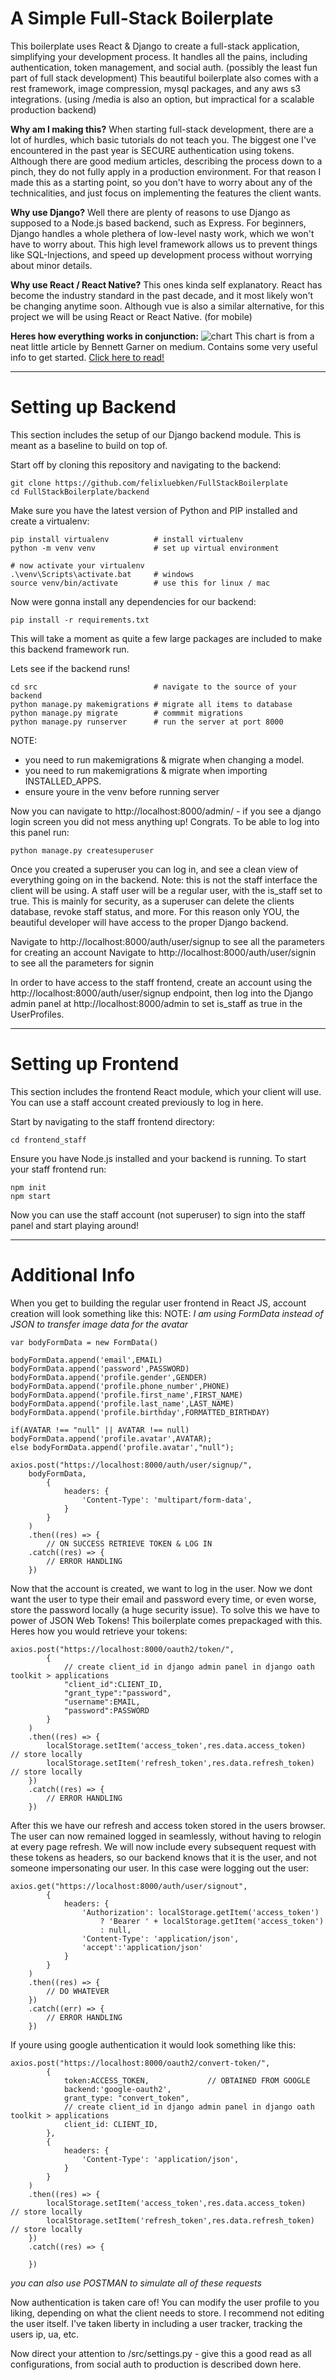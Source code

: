A Simple Full-Stack Boilerplate
============
This boilerplate uses React & Django to create a full-stack application, simplifying your development process. It handles all the pains, including authentication, token management, and social auth. (possibly the least fun part of full stack development) This beautiful boilerplate also comes with a rest framework, image compression, mysql packages, and any aws s3 integrations. (using /media is also an option, but impractical for a scalable production backend)

**Why am I making this?**
When starting full-stack development, there are a lot of hurdles, which basic tutorials do not teach you. The biggest one I've encountered in the past year is SECURE authentication using tokens. Although there are good medium articles, describing the process down to a pinch, they do not fully apply in a production environment. For that reason I made this as a starting point, so you don't have to worry about any of the technicalities, and just focus on implementing the features the client wants.

**Why use Django?**
Well there are plenty of reasons to use Django as supposed to a Node.js based backend, such as Express. For beginners, Django handles a whole plethera of low-level nasty work, which we won't have to worry about. This high level framework allows us to prevent things like SQL-Injections, and speed up development process without worrying about minor details.

**Why use React / React Native?**
This ones kinda self explanatory. React has become the industry standard in the past decade, and it most likely won't be changing anytime soon. Although vue is also a similar alternative, for this project we will be using React or React Native. (for mobile) 

**Heres how everything works in conjunction:**
![chart](https://miro.medium.com/max/1400/1*lAMsvtB6afHwTQYCNM1xvw.png)
This chart is from a neat little article by Bennett Garner on medium. Contains some very useful info to get started.
[Click here to read!](https://bennettgarner.medium.com/react-on-django-getting-started-f30de8d23504)


---

Setting up Backend
============
This section includes the setup of our Django backend module. This is meant as a baseline to build on top of.

Start off by cloning this repository and navigating to the backend:
~~~
git clone https://github.com/felixluebken/FullStackBoilerplate 
cd FullStackBoilerplate/backend
~~~

Make sure you have the latest version of Python and PIP installed and create a virtualenv:
~~~
pip install virtualenv          # install virtualenv
python -m venv venv             # set up virtual environment

# now activate your virtualenv
.\venv\Scripts\activate.bat     # windows
source venv/bin/activate        # use this for linux / mac
~~~

Now were gonna install any dependencies for our backend:
~~~
pip install -r requirements.txt
~~~

This will take a moment as quite a few large packages are included to make this backend framework run.

Lets see if the backend runs!
~~~
cd src                          # navigate to the source of your backend
python manage.py makemigrations # migrate all items to database
python manage.py migrate        # commmit migrations
python manage.py runserver      # run the server at port 8000
~~~
NOTE: 
  * you need to run makemigrations & migrate when changing a model.
  * you need to run makemigrations & migrate when importing INSTALLED_APPS.
  * ensure youre in the venv before running server

Now you can navigate to http://localhost:8000/admin/ - if you see a django login screen you did not mess anything up! Congrats. To be able to log into this panel run:
~~~
python manage.py createsuperuser
~~~
Once you created a superuser you can log in, and see a clean view of everything going on in the backend. Note: this is not the staff interface the client will be using. A staff user will be a regular user, with the is_staff set to true. This is mainly for security, as a superuser can delete the clients database, revoke staff status, and more. For this reason only YOU, the beautiful developer will have access to the proper Django backend.

Navigate to http://localhost:8000/auth/user/signup to see all the parameters for creating an account
Navigate to http://localhost:8000/auth/user/signin to see all the parameters for signin

In order to have access to the staff frontend, create an account using the http://localhost:8000/auth/user/signup endpoint, then log into the Django admin panel at http://localhost:8000/admin to set is_staff as true in the UserProfiles.

---

Setting up Frontend
============
This section includes the frontend React module, which your client will use. You can use a staff account created previously to log in here.

Start by navigating to the staff frontend directory:
~~~
cd frontend_staff
~~~
Ensure you have Node.js installed and your backend is running. To start your staff frontend run:
~~~
npm init
npm start
~~~
Now you can use the staff account (not superuser) to sign into the staff panel and start playing around!



---
Additional Info
============

When you get to building the regular user frontend in React JS, account creation will look something like this:
    NOTE: *I am using FormData instead of JSON to transfer image data for the avatar*
~~~
var bodyFormData = new FormData()

bodyFormData.append('email',EMAIL)
bodyFormData.append('password',PASSWORD)
bodyFormData.append('profile.gender',GENDER)
bodyFormData.append('profile.phone_number',PHONE)
bodyFormData.append('profile.first_name',FIRST_NAME)
bodyFormData.append('profile.last_name',LAST_NAME)
bodyFormData.append('profile.birthday',FORMATTED_BIRTHDAY)

if(AVATAR !== "null" || AVATAR !== null) bodyFormData.append('profile.avatar',AVATAR);
else bodyFormData.append('profile.avatar',"null");

axios.post("https://localhost:8000/auth/user/signup/",
    bodyFormData,
        {
            headers: {
                'Content-Type': 'multipart/form-data',
            }
        }
    )
    .then((res) => {
        // ON SUCCESS RETRIEVE TOKEN & LOG IN 
    .catch((res) => {
        // ERROR HANDLING
    })
~~~
Now that the account is created, we want to log in the user. Now we dont want the user to type their email and password every time, or even worse, store the password locally (a huge security issue). To solve this we have to power of JSON Web Tokens! This boilerplate comes prepackaged with this. Heres how you would retrieve your tokens:
~~~
axios.post("https://localhost:8000/oauth2/token/",
        {
            // create client_id in django admin panel in django oath toolkit > applications
            "client_id":CLIENT_ID,     
            "grant_type":"password",
            "username":EMAIL,
            "password":PASSWORD
        }
    )
    .then((res) => {
        localStorage.setItem('access_token',res.data.access_token)      // store locally
        localStorage.setItem('refresh_token',res.data.refresh_token)    // store locally
    })
    .catch((res) => {
        // ERROR HANDLING
    })
~~~
After this we have our refresh and access token stored in the users browser. The user can now remained logged in seamlessly, without having to relogin at every page refresh. We will now include every subsequent request with these tokens as headers, so our backend knows that it is the user, and not someone impersonating our user. In this case were logging out the user:
~~~
axios.get("https://localhost:8000/auth/user/signout",
        {
            headers: {
                'Authorization': localStorage.getItem('access_token')
                    ? 'Bearer ' + localStorage.getItem('access_token')
                    : null,
                'Content-Type': 'application/json',
                'accept':'application/json'
            }
        }
    )
    .then((res) => {
        // DO WHATEVER
    })
    .catch((err) => {
        // ERROR HANDLING
    })
~~~
If youre using google authentication it would look something like this:
~~~
axios.post("https://localhost:8000/oauth2/convert-token/",
        {
            token:ACCESS_TOKEN,             // OBTAINED FROM GOOGLE
            backend:'google-oauth2',
            grant_type: "convert_token",
            // create client_id in django admin panel in django oath toolkit > applications
            client_id: CLIENT_ID,
        },
        {
            headers: {
                'Content-Type': 'application/json',
            }
        }
    )
    .then((res) => {
        localStorage.setItem('access_token',res.data.access_token)      // store locally
        localStorage.setItem('refresh_token',res.data.refresh_token)    // store locally
    })
    .catch((res) => {
       
    })
~~~
*you can also use POSTMAN to simulate all of these requests*

Now authentication is taken care of! You can modify the user profile to you liking, depending on what the client needs to store. I recommend not editing the user itself. I've taken liberty in including a user tracker, tracking the users ip, ua, etc.

Now direct your attention to /src/settings.py - give this a good read as all configurations, from social auth to production is described down here.








